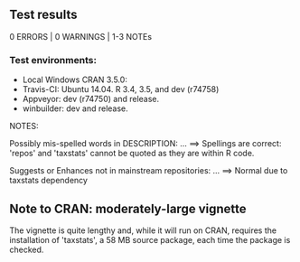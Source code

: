 ## Test results
0 ERRORS | 0 WARNINGS | 1-3 NOTEs

### Test environments:
* Local Windows CRAN 3.5.0:
* Travis-CI: Ubuntu 14.04. R 3.4, 3.5, and dev (r74758)
* Appveyor: dev (r74750) and release.
* winbuilder: dev and release.



NOTES:
  
Possibly mis-spelled words in DESCRIPTION: ...
  ==> Spellings are correct: 'repos' and 'taxstats' cannot be quoted as they are within R code.

Suggests or Enhances not in mainstream repositories: ...
  ==> Normal due to taxstats dependency

## Note to CRAN: moderately-large vignette
The vignette is quite lengthy and, while it will run on CRAN, requires the installation of 'taxstats', a 58 MB source package, each time the package is checked. 


